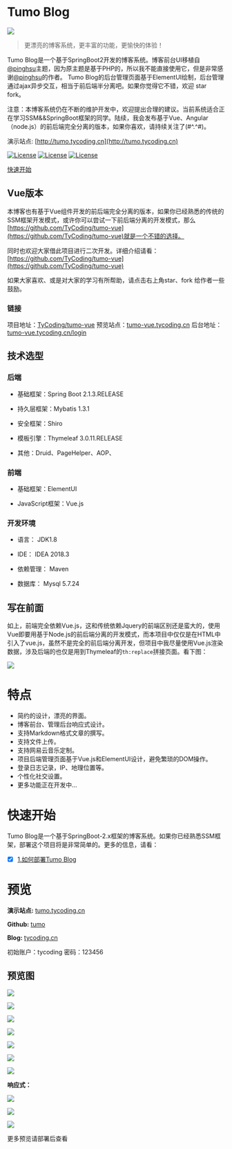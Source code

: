# Tumo Blog

![](http://cdn.tycoding.cn/tumo.png)

> 更漂亮的博客系统，更丰富的功能，更愉快的体验！

Tumo Blog是一个基于SpringBoot2开发的博客系统。博客前台UI移植自[@pinghsu](https://github.com/chakhsu/pinghsu)主题，因为原主题是基于PHP的，所以我不能直接使用它，但是非常感谢[@pinghsu](https://github.com/chakhsu/pinghsu)的作者。
Tumo Blog的后台管理页面基于ElementUI绘制，后台管理通过ajax异步交互，相当于前后端半分离吧。如果你觉得它不错，欢迎 star fork。

注意：本博客系统仍在不断的维护开发中，欢迎提出合理的建议。当前系统适合正在学习SSM&&SpringBoot框架的同学。陆续，我会发布基于Vue、Angular（node.js）的前后端完全分离的版本，如果你喜欢，请持续关注了(#^.^#)。

演示站点: [http://tumo.tycoding.cn](http://tumo.tycoding.cn)

[![License](https://img.shields.io/badge/SpringBoot-v2.0.5.RELEASE-green.svg)](https://github.com/TyCoding/tumo)
[![License](https://img.shields.io/badge/Vue.js-v2.x-blue.svg)](https://github.com/TyCoding/tumo)
[![License](https://img.shields.io/badge/Mysql-v5.7.22-blue.svg)](https://github.com/TyCoding/tumo)

[快速开始](https://github.com/TyCoding/tumo/wiki/%E5%A6%82%E4%BD%95%E9%83%A8%E7%BD%B2Tumo-Blog)

## Vue版本

本博客也有基于Vue组件开发的前后端完全分离的版本，如果你已经熟悉的传统的SSM框架开发模式，或许你可以尝试一下前后端分离的开发模式，那么 [https://github.com/TyCoding/tumo-vue](https://github.com/TyCoding/tumo-vue)就是一个不错的选择。

同时也欢迎大家借此项目进行二次开发。详细介绍请看：[https://github.com/TyCoding/tumo-vue](https://github.com/TyCoding/tumo-vue)

如果大家喜欢、或是对大家的学习有所帮助，请点击右上角star、fork 给作者一些鼓励。

### 链接

项目地址：[TyCoding/tumo-vue](https://github.com/TyCoding/tumo-vue)
预览站点：[tumo-vue.tycoding.cn](http://tumo-vue.tycoding.cn/)
后台地址：[tumo-vue.tycoding.cn/login](http://tumo-vue.tycoding.cn/login)

## 技术选型

### 后端

* 基础框架：Spring Boot 2.1.3.RELEASE

* 持久层框架：Mybatis 1.3.1

* 安全框架：Shiro

* 模板引擎：Thymeleaf 3.0.11.RELEASE

* 其他：Druid、PageHelper、AOP、

### 前端

* 基础框架：ElementUI

* JavaScript框架：Vue.js

### 开发环境

* 语言： JDK1.8

* IDE： IDEA 2018.3

* 依赖管理： Maven

* 数据库： Mysql 5.7.24

## 写在前面

如上，前端完全依赖Vue.js，这和传统依赖Jquery的前端区别还是蛮大的，使用Vue即要用基于Node.js的前后端分离的开发模式，而本项目中仅仅是在HTML中引入了vue.js，虽然不是完全的前后端分离开发，但项目中我尽量使用Vue.js渲染数据，涉及后端的也仅是用到Thymeleaf的`th:replace`拼接页面。看下图：

![](https://tycoding.cn/2019/02/26/spring-boot-thymeleaf-mybatis/3.png)


# 特点

* 简约的设计，漂亮的界面。
* 博客前台、管理后台响应式设计。
* 支持Markdown格式文章的撰写。
* 支持文件上传。
* 支持网易云音乐定制。
* 项目后端管理页面基于Vue.js和ElementUI设计，避免繁琐的DOM操作。
* 登录日志记录，IP、地理位置等。
* 个性化社交设置。
* 更多功能正在开发中...

# 快速开始

Tumo Blog是一个基于SpringBoot-2.x框架的博客系统。如果你已经熟悉SSM框架，部署这个项目将是非常简单的。更多的信息，请看：

- [x]  [1.如何部署Tumo Blog](https://github.com/TyCoding/tumo/wiki/%E5%A6%82%E4%BD%95%E9%83%A8%E7%BD%B2Tumo-Blog)

# 预览

**演示站点:** [tumo.tycoding.cn](http://tumo.tycoding.cn)

**Github:** [tumo](https://github.com/TyCoding/tumo)

**Blog:** [tycoding.cn](http://tycoding.cn)

初始账户：tycoding  密码：123456


## 预览图

![](doc/20190327081959.png)

![](doc/20190327082016.png)

![](doc/20190327082038.png)

![](doc/20190327082146.png)

![](doc/20190327082215.png)

![](doc/20190327082245.png)

![](doc/20190327082309.png)

**响应式：**

![](http://cdn.tycoding.cn/tumo-login-phone.png)

![](http://cdn.tycoding.cn/tumo-admin-phone2.png)

![](http://cdn.tycoding.cn/tumo-cover-phone.png)

更多预览请部署后查看
